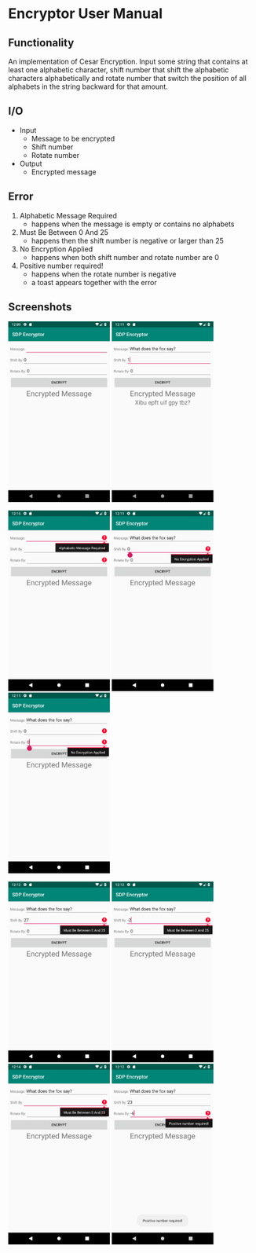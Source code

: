 # Encryptor User Manual

## Functionality

An implementation of Cesar Encryption. Input some string that contains at least one alphabetic character, shift number that shift the alphabetic characters alphabetically and rotate number that switch the position of all alphabets in the string backward for that amount.

## I/O

* Input
	* Message to be encrypted
	* Shift number
	* Rotate number
* Output
	* Encrypted message

## Error

1. Alphabetic Message Required
	* happens when the message is empty or contains no alphabets
2. Must Be Between 0 And 25
	* happens then the shift number is negative or larger than 25
3. No Encryption Applied
	* happens when both shift number and rotate number are 0
4. Positive number required!
	* happens when the rotate number is negative
	* a toast appears together with the error

## Screenshots

<img src="img/default.png" alt="Default interface" width="207" height="368"> <img src="img/10.png" alt="No Encryption Applied" width="207" height="368">

<img src="img/nullnullnullAMR.png" alt="No Encryption Applied" width="207" height="368"> <img src="img/00NEA1.png" alt="No Encryption Applied" width="207" height="368"> <img src="img/00NEA2.png" alt="No Encryption Applied" width="207" height="368">

<img src="img/MBBA27.png" alt="No Encryption Applied" width="207" height="368"> <img src="img/MBBA-2.png" alt="No Encryption Applied" width="207" height="368"> <img src="img/nullnullMBBA.png" alt="No Encryption Applied" width="207" height="368"> <img src="img/PNR.png" alt="No Encryption Applied" width="207" height="368">

